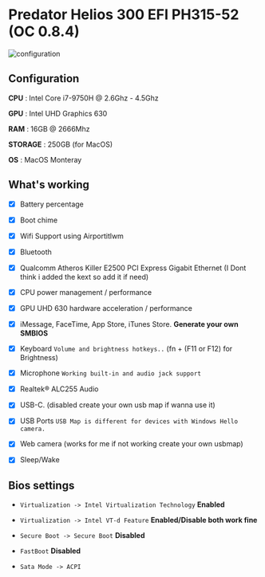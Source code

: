 # Predator Helios 300 EFI PH315-52 (OC 0.8.4)
![configuration](https://i.ibb.co/DCbXyBj/Screenshot-2021-06-14-at-9-24-38-PM.png)

## Configuration
**CPU** : Intel Core i7-9750H @ 2.6Ghz - 4.5Ghz

**GPU** : Intel UHD Graphics 630 

**RAM** : 16GB @ 2666Mhz

**STORAGE** : 250GB (for MacOS)

**OS** : MacOS Monteray 

## What's working

- [x] Battery percentage

- [x] Boot chime

- [x] Wifi Support using Airportitlwm

- [x] Bluetooth

- [x] Qualcomm Atheros Killer E2500 PCI Express Gigabit Ethernet  (I Dont think i added the kext so add it if need)

- [x] CPU power management / performance 

- [x] GPU UHD 630 hardware acceleration / performance 

- [x] iMessage, FaceTime, App Store, iTunes Store. **Generate your own SMBIOS**

- [x] Keyboard `Volume and brightness hotkeys..` (fn + (F11 or F12) for Brightness)

- [x] Microphone `Working built-in and audio jack support`

- [x] Realtek® ALC255 Audio

- [x] USB-C. (disabled create your own usb map if wanna use it)

- [x] USB Ports `USB Map is different for devices with Windows Hello camera.`

- [x] Web camera (works for me if not working create your own usbmap)

- [x] Sleep/Wake 

## Bios settings

- `Virtualization -> Intel Virtualization Technology` **Enabled**

- `Virtualization -> Intel VT-d Feature` **Enabled/Disable both work fine**

- `Secure Boot -> Secure Boot` **Disabled**

- `FastBoot` **Disabled**

- `Sata Mode -> ACPI`

